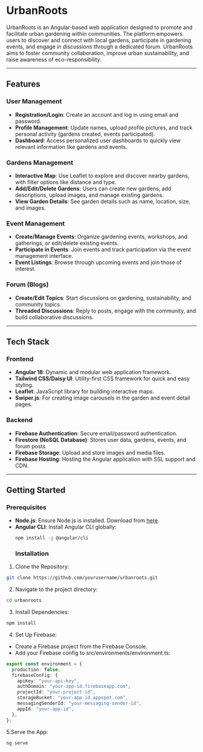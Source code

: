 # UrbanRoots

UrbanRoots is an Angular-based web application designed to promote and facilitate urban gardening within communities. The platform empowers users to discover and connect with local gardens, participate in gardening events, and engage in discussions through a dedicated forum. UrbanRoots aims to foster community collaboration, improve urban sustainability, and raise awareness of eco-responsibility.

---

## Features

### User Management
- **Registration/Login**: Create an account and log in using email and password.
- **Profile Management**: Update names, upload profile pictures, and track personal activity (gardens created, events participated).
- **Dashboard**: Access personalized user dashboards to quickly view relevant information like gardens and events.

### Gardens Management
- **Interactive Map**: Use Leaflet to explore and discover nearby gardens, with filter options like distance and type.
- **Add/Edit/Delete Gardens**: Users can create new gardens, add descriptions, upload images, and manage existing gardens.
- **View Garden Details**: See garden details such as name, location, size, and images.

### Event Management
- **Create/Manage Events**: Organize gardening events, workshops, and gatherings, or edit/delete existing events.
- **Participate in Events**: Join events and track participation via the event management interface.
- **Event Listings**: Browse through upcoming events and join those of interest.

### Forum (Blogs)
- **Create/Edit Topics**: Start discussions on gardening, sustainability, and community topics.
- **Threaded Discussions**: Reply to posts, engage with the community, and build collaborative discussions.

---

## Tech Stack

### Frontend
- **Angular 18**: Dynamic and modular web application framework.
- **Tailwind CSS/Daisy UI**: Utility-first CSS framework for quick and easy styling.
- **Leaflet**: JavaScript library for building interactive maps.
- **Swiper.js**: For creating image carousels in the garden and event detail pages.

### Backend
- **Firebase Authentication**: Secure email/password authentication.
- **Firestore (NoSQL Database)**: Stores user data, gardens, events, and forum posts.
- **Firebase Storage**: Upload and store images and media files.
- **Firebase Hosting**: Hosting the Angular application with SSL support and CDN.

---

## Getting Started

### Prerequisites

- **Node.js**: Ensure Node.js is installed. Download from [here](https://nodejs.org/en/).
- **Angular CLI**: Install Angular CLI globally:
  ```bash
  npm install -g @angular/cli
  ```
  ### Installation



1. Clone the Repository:
```bash
git clone https://github.com/yourusername/urbanroots.git
```

2. Navigate to the project directory:
```bash
cd urbanroots
```
3. Install Dependencies:
```bash
npm install
````

4. Set Up Firebase:
- Create a Firebase project from the Firebase Console.
- Add your Firebase config to src/environments/environment.ts:
```ts
export const environment = {
  production: false,
  firebaseConfig: {
    apiKey: "your-api-key",
    authDomain: "your-app-id.firebaseapp.com",
    projectId: "your-project-id",
    storageBucket: "your-app-id.appspot.com",
    messagingSenderId: "your-messaging-sender-id",
    appId: "your-app-id",
  },
};
```
5.Serve the App:
```bash
ng serve
```

